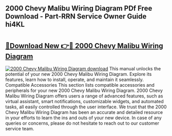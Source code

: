 ## 2000 Chevy Malibu Wiring Diagram PDf Free Download - Part-RRN Service Owner Guide hi4KL

# <h2><a href="http://dfk96rt.blite.top/?on=2000+Chevy+Malibu+Wiring+Diagram">🔗Download New 👉🔴 2000 Chevy Malibu Wiring Diagram</a></h2>

[![2000 Chevy Malibu Wiring Diagram download](https://i.imgur.com/lujVjoI.png)](http://dfk96rt.blite.top/?on=2000+Chevy+Malibu+Wiring+Diagram)
This manual unlocks the potential of your new 2000 Chevy Malibu Wiring Diagram. Explore its features, learn how to install, operate, and maintain it seamlessly. Compatible Accessories This section lists compatible accessories and peripherals for your new 2000 Chevy Malibu Wiring Diagram. 2000 Chevy Malibu Wiring Diagram offers users a range of advanced features, such as virtual assistant, smart notifications, customizable widgets, and automated tasks, all easily controlled through the user interface. We trust that the 2000 Chevy Malibu Wiring Diagram has been an accurate and detailed resource in your efforts to learn the ins and outs of your new device. In case of any queries or concerns, please do not hesitate to reach out to our customer service team.
